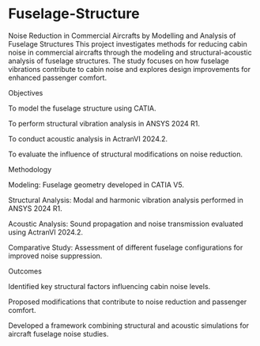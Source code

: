 # Fuselage-Structure
Noise Reduction in Commercial Aircrafts by Modelling and Analysis of Fuselage Structures
This project investigates methods for reducing cabin noise in commercial aircrafts through the modeling and structural-acoustic analysis of fuselage structures. The study focuses on how fuselage vibrations contribute to cabin noise and explores design improvements for enhanced passenger comfort.

Objectives

To model the fuselage structure using CATIA.

To perform structural vibration analysis in ANSYS 2024 R1.

To conduct acoustic analysis in ActranVI 2024.2.

To evaluate the influence of structural modifications on noise reduction.

Methodology

Modeling: Fuselage geometry developed in CATIA V5.

Structural Analysis: Modal and harmonic vibration analysis performed in ANSYS 2024 R1.

Acoustic Analysis: Sound propagation and noise transmission evaluated using ActranVI 2024.2.

Comparative Study: Assessment of different fuselage configurations for improved noise suppression.

Outcomes

Identified key structural factors influencing cabin noise levels.

Proposed modifications that contribute to noise reduction and passenger comfort.

Developed a framework combining structural and acoustic simulations for aircraft fuselage noise studies.
